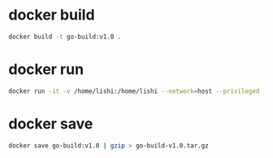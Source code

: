 <!--
 * @Author: 李石
 * @Date: 2025-05-19 09:46:52
 * @LastEditors: lishi
 * @LastEditTime: 2025-05-19 10:44:36
 * @Description: 
 * Copyright (c) 2025 by ${lishi0105@163.com}, All Rights Reserved. 
-->
# docker build
```bash
docker build -t go-build:v1.0 .
```

# docker run
```bash
docker run -it -v /home/lishi:/home/lishi --network=host --privileged --name=npm_build_lishi go-build:v1.0
```

# docker save
```bash
docker save go-build:v1.0 | gzip > go-build-v1.0.tar.gz 
```
